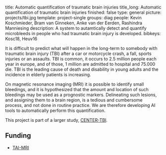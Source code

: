 title: Automatic quantification of traumatic brain injuries
title_long: Automatic quantification of traumatic brain injuries
finished: false
type: general
picture: projects/tbi.jpg
template: project-single
groups: diag
people: Kevin Koschmieder, Bram van Ginneken, Anke van der Eerden, Rashindra Manniesing
description: A system to autamtically detect and quantify microbleeds in people who had traumatic brain injury is developed. 
bibkeys: Kosc18, Heuv16

It is difficult to predict what will happen in the long-term to somebody with traumatic brain injury (TBI) after a car or motorcycle crash, a fall, sports injuries or an assaults. TBI is common, it occurs to 2.5 million people each year in europe, and of those, 1 million are admitted to hospital and 75.000 die. TBI is the leading cause of death and disability in young adults and the incidence in elderly patients is increasing.

On magnetic resonance imaging (MRI) it is possible to identify small bleedings, and it is hypothesized that the amount and location of such bleedings may be used as a prognostic markers. Delineating such lesions, and assigning them to a brain region, is a tedious and cumbersome process, and not done in routine practice. We are therefore developing AI tools to automatically perform this quantification.  

This project is part of a larger study, [CENTER-TBI](https://www.center-tbi.eu/).

## Funding
* [TAI-MRI](https://www.era-learn.eu/network-information/networks/neuron-cofund/call-for-proposals-for-european-research-projects-on-external-insults-to-the-nervous-system/a-new-traumatic-axonal-injury-classification-scheme-based-on-clinical-and-improved-mr-imaging-biomarkers) 
